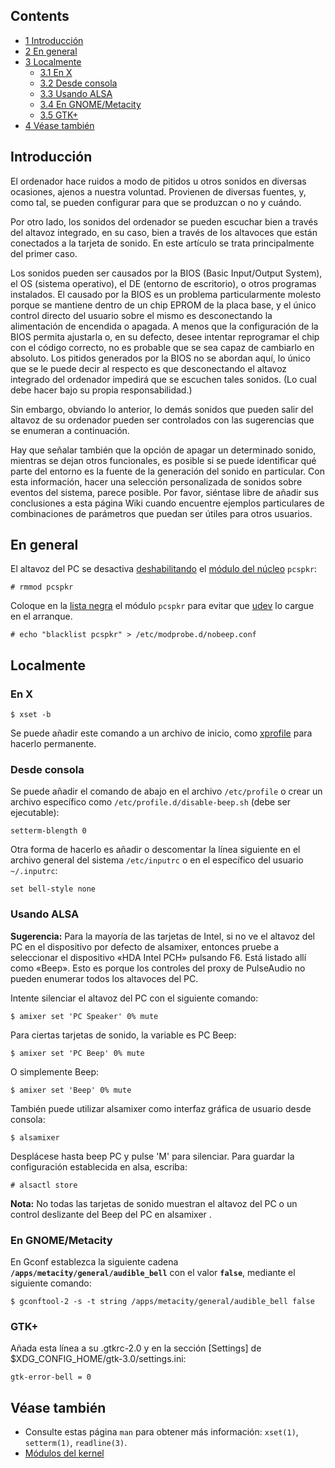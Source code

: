 ## Contents

*   [1 Introducción](#Introducci.C3.B3n)
*   [2 En general](#En_general)
*   [3 Localmente](#Localmente)
    *   [3.1 En X](#En_X)
    *   [3.2 Desde consola](#Desde_consola)
    *   [3.3 Usando ALSA](#Usando_ALSA)
    *   [3.4 En GNOME/Metacity](#En_GNOME.2FMetacity)
    *   [3.5 GTK+](#GTK.2B)
*   [4 Véase también](#V.C3.A9ase_tambi.C3.A9n)

## Introducción

El ordenador hace ruidos a modo de pitidos u otros sonidos en diversas ocasiones, ajenos a nuestra voluntad. Provienen de diversas fuentes, y, como tal, se pueden configurar para que se produzcan o no y cuándo.

Por otro lado, los sonidos del ordenador se pueden escuchar bien a través del altavoz integrado, en su caso, bien a través de los altavoces que están conectados a la tarjeta de sonido. En este artículo se trata principalmente del primer caso.

Los sonidos pueden ser causados ​​por la BIOS (Basic Input/Output System), el OS (sistema operativo), el DE (entorno de escritorio), o otros programas instalados. El causado por la BIOS es un problema particularmente molesto porque se mantiene dentro de un chip EPROM de la placa base, y el único control directo del usuario sobre el mismo es desconectando la alimentación de encendida o apagada. A menos que la configuración de la BIOS permita ajustarla o, en su defecto, desee intentar reprogramar el chip con el código correcto, no es probable que se sea capaz de cambiarlo en absoluto. Los pitidos generados por la BIOS no se abordan aquí, lo único que se le puede decir al respecto es que desconectando el altavoz integrado del ordenador impedirá que se escuchen tales sonidos. (Lo cual debe hacer bajo su propia responsabilidad.)

Sin embargo, obviando lo anterior, lo demás sonidos que pueden salir del altavoz de su ordenador pueden ser controlados con las sugerencias que se enumeran a continuación.

Hay que señalar también que la opción de apagar un determinado sonido, mientras se dejan otros funcionales, es posible si se puede identificar qué parte del entorno es la fuente de la generación del sonido en particular. Con esta información, hacer una selección personalizada de sonidos sobre eventos del sistema, parece posible. Por favor, siéntase libre de añadir sus conclusiones a esta página Wiki cuando encuentre ejemplos particulares de combinaciones de parámetros que puedan ser útiles para otros usuarios.

## En general

El altavoz del PC se desactiva [deshabilitando](/index.php/Kernel_modules_(Espa%C3%B1ol)#Manejar_m.C3.B3dulos_manualmente "Kernel modules (Español)") el [módulo del núcleo](/index.php/Kernel_module_(Espa%C3%B1ol) "Kernel module (Español)") `pcspkr`:

```
# rmmod pcspkr

```

Coloque en la [lista negra](/index.php/Kernel_modules_(Espa%C3%B1ol)#Lista_negra "Kernel modules (Español)") el módulo `pcspkr` para evitar que [udev](/index.php/Udev_(Espa%C3%B1ol) "Udev (Español)") lo cargue en el arranque.

```
# echo "blacklist pcspkr" > /etc/modprobe.d/nobeep.conf

```

## Localmente

### En X

```
$ xset -b

```

Se puede añadir este comando a un archivo de inicio, como [xprofile](/index.php/Xprofile_(Espa%C3%B1ol) "Xprofile (Español)") para hacerlo permanente.

### Desde consola

Se puede añadir el comando de abajo en el archivo `/etc/profile` o crear un archivo específico como `/etc/profile.d/disable-beep.sh` (debe ser ejecutable):

```
setterm-blength 0

```

Otra forma de hacerlo es añadir o descomentar la línea siguiente en el archivo general del sistema `/etc/inputrc` o en el específico del usuario `~/.inputrc`:

```
set bell-style none

```

### Usando ALSA

**Sugerencia:** Para la mayoría de las tarjetas de Intel, si no ve el altavoz del PC en el dispositivo por defecto de alsamixer, entonces pruebe a seleccionar el dispositivo «HDA Intel PCH» pulsando F6\. Está listado allí como «Beep». Esto es porque los controles del proxy de PulseAudio no pueden enumerar todos los altavoces del PC.

Intente silenciar el altavoz del PC con el siguiente comando:

```
$ amixer set 'PC Speaker' 0% mute

```

Para ciertas tarjetas de sonido, la variable es PC Beep:

```
$ amixer set 'PC Beep' 0% mute

```

O simplemente Beep:

```
$ amixer set 'Beep' 0% mute

```

También puede utilizar alsamixer como interfaz gráfica de usuario desde consola:

```
$ alsamixer

```

Desplácese hasta beep PC y pulse 'M' para silenciar. Para guardar la configuración establecida en alsa, escriba:

```
# alsactl store

```

**Nota:** No todas las tarjetas de sonido muestran el altavoz del PC o un control deslizante del Beep del PC en alsamixer
.

### En GNOME/Metacity

En Gconf establezca la siguiente cadena **`/apps/metacity/general/audible_bell`** con el valor **`false`**, mediante el siguiente comando:

```
$ gconftool-2 -s -t string /apps/metacity/general/audible_bell false

```

### GTK+

Añada esta línea a su .gtkrc-2.0 y en la sección [Settings] de $XDG_CONFIG_HOME/gtk-3.0/settings.ini:

```
gtk-error-bell = 0

```

## Véase también

*   Consulte estas página `man` para obtener más información: `xset(1)`, `setterm(1)`, `readline(3)`.
*   [Módulos del kernel](/index.php/Kernel_modules_(Espa%C3%B1ol) "Kernel modules (Español)")